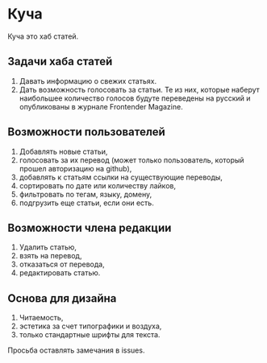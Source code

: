 # Куча

Куча это хаб статей. 

## Задачи хаба статей

1. Давать информацию о свежих статьях.
2. Дать возможность голосовать за статьи. Те из них, которые наберут наибольшее количество голосов будуте переведены на русский и опубликованы в журнале Frontender Magazine.


## Возможности пользователей

1. Добавлять новые статьи,
2. голосовать за их перевод (может только пользователь, который прошел авторизацию на github),
3. добавлять к статьям ссылки на существующие переводы,
4. cортировать по дате или количеству лайков, 
5. фильтровать по тегам, языку, домену,
6. подгрузить еще статьи, если они есть.

## Возможности члена редакции

1. Удалить статью,
2. взять на перевод,
3. отказаться от перевода,
4. редактировать статью.

## Основа для дизайна

1. Читаемость, 
2. эстетика за счет типографики и воздуха, 
3. только стандартные шрифты для текста.

Просьба оставлять замечания в issues.